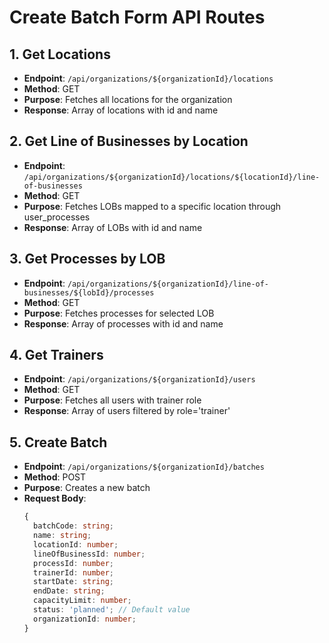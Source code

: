 # Create Batch Form API Routes

## 1. Get Locations
- **Endpoint**: `/api/organizations/${organizationId}/locations`
- **Method**: GET
- **Purpose**: Fetches all locations for the organization
- **Response**: Array of locations with id and name

## 2. Get Line of Businesses by Location
- **Endpoint**: `/api/organizations/${organizationId}/locations/${locationId}/line-of-businesses`
- **Method**: GET
- **Purpose**: Fetches LOBs mapped to a specific location through user_processes
- **Response**: Array of LOBs with id and name

## 3. Get Processes by LOB
- **Endpoint**: `/api/organizations/${organizationId}/line-of-businesses/${lobId}/processes`
- **Method**: GET
- **Purpose**: Fetches processes for selected LOB
- **Response**: Array of processes with id and name

## 4. Get Trainers
- **Endpoint**: `/api/organizations/${organizationId}/users`
- **Method**: GET
- **Purpose**: Fetches all users with trainer role
- **Response**: Array of users filtered by role='trainer'

## 5. Create Batch
- **Endpoint**: `/api/organizations/${organizationId}/batches`
- **Method**: POST
- **Purpose**: Creates a new batch
- **Request Body**:
  ```typescript
  {
    batchCode: string;
    name: string;
    locationId: number;
    lineOfBusinessId: number;
    processId: number;
    trainerId: number;
    startDate: string;
    endDate: string;
    capacityLimit: number;
    status: 'planned'; // Default value
    organizationId: number;
  }
  ```
